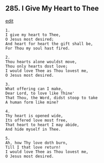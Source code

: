 
## 285.  I Give My Heart to Thee
[edit](https://docs.google.com/document/d/1w%2DAgMAYVQ7g4OqlGlrBo%2DPDAyU_UKeJd/edit?mode=html)



    1.
    I give my heart to Thee, 
    O Jesus most desired; 
    And heart for heart the gift shall be, 
    For Thou my soul hast fired. 

    2.
    Thou hearts alone wouldst move, 
    Thou only hearts dost love; 
    I would love Thee as Thou lovest me, 
    O Jesus most desired. 

    3.
    What offering can I make, 
    Dear Lord, to love like Thine' 
    That Thou, the Word, didst stoop to take 
    A human form like mine? 

    4.
    Thy heart is opened wide, 
    Its offered love most free, 
    That heart to heart I may abide, 
    And hide myself in Thee. 

    5.
    Ah, how Thy love doth burn, 
    Till I that love return! 
    I would love Thee as Thou lovest me, 
    O Jesus most desired.
